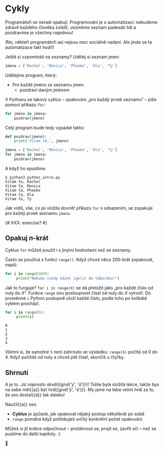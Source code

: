 # Cykly

Programátoři se neradi opakují.
Programování je o automatizaci: nebudeme zdravit každého člověka zvlášť,
vezměme seznam padesáti lidí a pozdravíme je všechny najednou!

(No, někteří programátoři asi nejsou moc sociálně nadaní.
Ale jinde se ta automatizace fakt hodí!)

Ještě si vzpomínáš na seznamy?
Udělej si seznam jmen:

```python
jmena = ['Rachel', 'Monica', 'Phoebe', 'Ola', 'Ty']
```

Udělejme program, který:

* Pro každé jméno ze seznamu jmen:
    * pozdraví daným jménem

V Pythonu se takový *cyklus* – opakování „pro každý prvek seznamu“ – píše
pomocí příkazu `for`:

``` python
for jmeno in jmena:
    pozdrav(jmeno)
```

Celý program bude tedy vypadat takto:

```python
def pozdrav(jmeno):
    print('Vítam tě,', jmeno)

jmena = ['Rachel', 'Monica', 'Phoebe', 'Ola', 'Ty']
for jmeno in jmena:
    pozdrav(jmeno)
```

A když ho spustíme:

``` console
$ python3 python_intro.py
Vitam ťa, Rachel
Vitam ťa, Monica
Vitam ťa, Phoebe
Vitam ťa, Ola
Vitam ťa, Ty
```

Jak vidíš, vše, co jsi vložila dovnitř příkazu `for` s odsazením,
se zopakuje pro každý prvek seznamu `jmena`.

{# XXX: exercise? #}

## Opakuj <var>n</var>-krát

Cyklus `for` můžeš použít i s jinými hodnotami než se seznamy.

Často se používá s funkcí `range()`.
Když chceš něco 200-krát zopakovat, napiš:

```python
for i in range(200):
     print("Nebudu nikdy házet igelit do táboráku!")
```

Jak to funguje?
`for i in range(X)` se dá přeložit jako „pro každé číslo
od nuly do <var>X</var>“.
Funkce `range` onu posloupnost čísel od nuly do <var>X</var> vytvoří.
Do proměnné `i` Python postupně uloží každé číslo, podle toho po kolikáté
cyklem prochází.

```python
for i in range(5):
     print(i)
```
```
0
1
2
3
4
```

Všimni si, že samotné `5` není zahrnuto ve výsledku:
`range(5)` počítá od 0 do 4.
Když počítáš od nuly a chceš pět čísel, skončíš u čtyřky.


## Shrnutí

A je to.
*Jsi naprosto skvěl{{gnd('ý', 'á')}}!*
Tohle byla složitá lekce, takže bys na sebe měl{{a}} být hrd{{gnd('ý', 'á')}}.
My jsme na tebe velmi hrdí za to, že ses dostal{{a}} tak daleko!

Naučil{{a}} ses:

*   **Cyklus** je způsob, jak opakovat nějaký postup několikrát po sobě
*   `range` pomáhá když potřebuješ určitý konkrétní počet opakování.

Můžeš si jít krátce odpočinout – protáhnout se, projít se,
zavřít oči – než se pustíme do další kapitoly. :)

🧁
